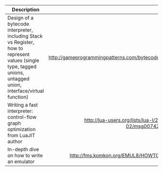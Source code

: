 
| Description   |      Link |
|---------------|----------:|
| Design of a bytecode interpreter, including Stack vs Register, how to represent values (single type, tagged unions, untagged union, interface/virtual function)      |  http://gameprogrammingpatterns.com/bytecode.html |
| Writing a fast interpreter: control-flow graph optimization from LuaJIT author| http://lua-users.org/lists/lua-l/2011-02/msg00742.html |
| In-depth dive on how to write an emulator | http://fms.komkon.org/EMUL8/HOWTO.html |
